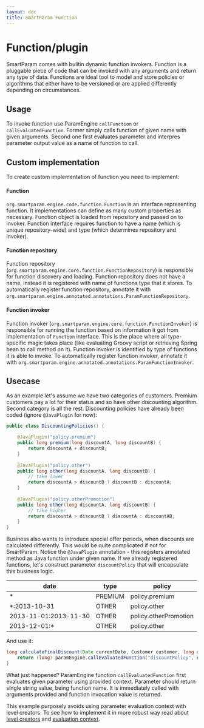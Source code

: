 ```yaml
---
layout: doc
title: SmartParam Function
---
```


# Function/plugin

SmartParam comes with bulitin dynamic function invokers. Function is a pluggable piece of code that can be invoked
with any arguments and return any type of data. Functions are ideal tool to model and store policies or algorithms
that either have to be versioned or are applied differently depending on circumstances.

## Usage

To invoke function use ParamEngine `callFunction` or `callEvaluatedFunction`. Former simply calls function of given name
with given arguments. Second one first evaluates parameter and interpres parameter output value as a name of
function to call.

## Custom implementation

To create custom implementation of function you need to implement:

#### Function

`org.smartparam.engine.code.function.Function` is an interface representing function. It implementations can define as 
many custom properties as necessary. Function object is loaded from repository and passed on to invoker. Function interface
requires function to have a name (which is unique repository-wide) and type (which determines repository and invoker).

#### Function repository

Function repository (`org.smartparam.engine.core.function.FunctionRepository`) is responsible for function discovery 
and loading. Function repository does not have a name, instead it is registered with name of functions type that it stores.
To automatically register function repository, annotate it with `org.smartparam.engine.annotated.annotations.ParamFunctionRepository`.

#### Function invoker

Function invoker (`org.smartparam.engine.core.function.FunctionInvoker`) is responsible for running the function based
on information it got from implementation of `Function` interface. This is the place where all type-specific magic takes
place (like evaluating Groovy script or retrieving Spring bean to call method on it). Function invoker is identified
by type of functions it is able to invoke. To automatically register function invoker, annotate it with
`org.smartparam.engine.annotated.annotations.ParamFunctionInvoker`.

## Usecase

As an example let's assume we have two categories of customers. Premium customers pay a lot for their status and so 
have other discounting algorithm. Second category is all the rest.  Discounting policies have already been
coded (ignore `@JavaPlugin` for now):

```java
public class DiscountingPolicies() {

    @JavaPlugin("policy.premium")
    public long premium(long discountA, long discountB) {
        return discountA + discountB;
    }
    
    @JavaPlugin("policy.other")
    public long other(long discountA, long discountB) {
        // take lower
        return discountA > discountB ? discountB : discountA;
    }
    
    @JavaPlugin("policy.otherPromotion")
    public long other(long discountA, long discountB) {
        // take higher
        return discountA > discountB ? discountA : discountAB;
    }
}
```

Business also wants to introduce special offer periods, when discounts are calculated differently. 
This would be quite complicated if not for SmartParam. Notice the `@JavaPlugin` annotation - this registers annotated method
as Java function under given name. If we already registered functions, let's construct parameter `discountPolicy` that 
will encapsulate this business logic.

| date                  | type    | policy                |
|-----------------------|---------|-----------------------|
| *                     | PREMIUM | policy.premium        |
| *:2013-10-31          | OTHER   | policy.other          |
| 2013-11-01:2013-11-30 | OTHER   | policy.otherPromotion |
| 2013-12-01:*          | OTHER   | policy.other          |

And use it:

```java
long calculateFinalDiscount(Date currentDate, Customer customer, long discountA, long discountB) {
    return (long) paramEngine.callEvaluatedFunction("discountPolicy", new LevelValues(currentDate, customer.type()), discountA, discountB);
}

```

What just happened? ParamEngine function `callEvaluatedFunction` first evaluates given parameter using provided context.
Parameter should return single string value, being function name. It is immediately called with arguments provided and
function invocation value is returned.

This example purposely avoids using parameter evaluation context with level creators. To see how to implement it in 
more robust way read about [level creators](/dev/level-creator.html) and [evaluation context](/doc/context.html).